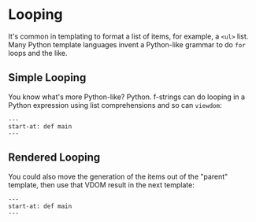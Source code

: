 # Looping

It's common in templating to format a list of items, for example, a `<ul>` list.
Many Python template languages invent a Python-like grammar to do `for` loops and the like.

## Simple Looping

You know what's more Python-like?
Python.
f-strings can do looping in a Python expression using list comprehensions and so can `viewdom`:

```{literalinclude} ../../examples/looping/simple_looping/__init__.py
---
start-at: def main
---
```

## Rendered Looping

You could also move the generation of the items out of the "parent" template, then use that VDOM result in the next template:

```{literalinclude} ../../examples/looping/rendered_looping/__init__.py
---
start-at: def main
---
```
